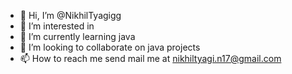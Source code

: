 - 👋 Hi, I’m @NikhilTyagigg
- 👀 I’m interested in 
- 🌱 I’m currently learning java
- 💞️ I’m looking to collaborate on java projects
- 📫 How to reach me send mail me at nikhiltyagi.n17@gmail.com

<!---
NikhilTyagigg/NikhilTyagigg is a ✨ special ✨ repository because its `README.md` (this file) appears on your GitHub profile.
You can click the Preview link to take a look at your changes.
--->
